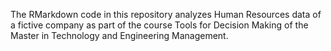 The RMarkdown code in this repository analyzes Human Resources data of a fictive company as part of the course Tools for Decision Making of the Master in Technology and Engineering Management.
